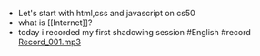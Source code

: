 - Let's start with html,css and javascript on cs50
- what is [[Internet]]?
- today i recorded my first shadowing session #English #record
  [Record_001.mp3](../assets/Record_001_1648694347891_0.mp3)